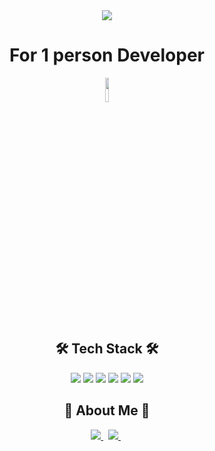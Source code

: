 <div align="center">
  <img src="https://capsule-render.vercel.app/api?type=waving&color=2596be&text=Lobster%20Lee&fontAlign=78&height=200&fontSize=50&fontColor=ffffff">
</div>

<h1 align="center">For 1 person Developer</h1>

<div align="center">
<img align="center" width="10%" src="https://github.com/LOBSTER10000/LOBSTER10000/assets/111476138/6862e257-671a-421f-b968-07b4f83e3f04">
<div>
<p></p>



<h2 align="center">🛠 Tech Stack 🛠</h2>

<p align="center"> 
  <img src="https://img.shields.io/badge/Java-007396?style=flat-square&logo=Java&logoColor=white"/> 
  <img src="https://img.shields.io/badge/Spring-6DB33F?style=flat-square&logo=Spring&logoColor=white"/> 
  <img src="https://img.shields.io/badge/MySQL-4479A1?style=flat-square&logo=MySQL&logoColor=white"/>
  <img src="https://img.shields.io/badge/Oracle-F80000?style=flat-square&logo=Oracle&logoColor=white"/> 
  <img src="https://img.shields.io/badge/Javascript-F7DF1E?style=flat-square&logo=Javascript&logoColor=white"/> 
  <img src="https://img.shields.io/badge/Amazon AWS-232F3E?style=flat-square&logo=Amazon AWS&logoColor=white"/> 
</p>

<h2 align="center">🎳 About Me 🎳</h2>

<p align="center">
  <a href="https://velog.io/@ghh607"><img src="https://img.shields.io/badge/Velog-20C997?style=flat&logo=Velog&logoColor=white&link=https://velog.io/@ghh607"/>
  </a>&nbsp
  <a href="https://github.com/LOBSTER10000"><img src="https://img.shields.io/badge/GitHub-181717?style=flat&logo=GitHub&logoColor=white&link=https://github.com/LOBSTER10000"/>
  </a>&nbsp
</p>
